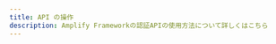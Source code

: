 ```yaml
---
title: API の操作
description: Amplify Frameworkの認証APIの使用方法について詳しくはこちら
---
```


<inline-fragment src="~/sdk/fragments/library-callout.md"></inline-fragment>

<inline-fragment platform="ios" src="~/sdk/auth/fragments/ios/working-with-api.md"></inline-fragment> <inline-fragment platform="android" src="~/sdk/auth/fragments/android/working-with-api.md"></inline-fragment>
